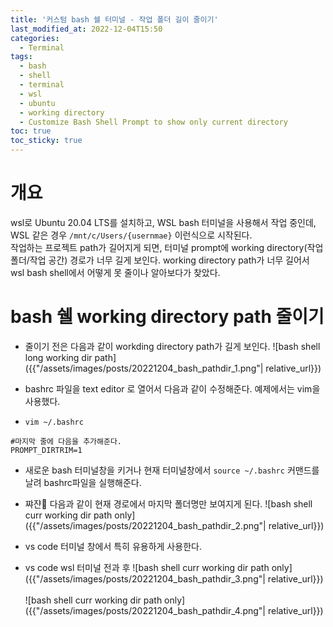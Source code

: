 ```yaml
---
title: '커스텀 bash 쉘 터미널 - 작업 폴더 길이 줄이기'
last_modified_at: 2022-12-04T15:50
categories:
  - Terminal
tags:
  - bash
  - shell
  - terminal
  - wsl
  - ubuntu
  - working directory
  - Customize Bash Shell Prompt to show only current directory
toc: true
toc_sticky: true
---
```


# 개요
wsl로 Ubuntu 20.04 LTS를 설치하고, WSL bash 터미널을 사용해서 작업 중인데, WSL 같은 경우 `/mnt/c/Users/{usernmae}` 이런식으로 시작된다. \
작업하는 프로젝트 path가 길어지게 되면, 터미널 prompt에 working directory(작업 폴더/작업 공간) 경로가 너무 길게 보인다. 
working directory path가 너무 길어서 wsl bash shell에서 어떻게 못 줄이나 알아보다가 찾았다. 




# bash 쉘 working directory path 줄이기 

- 줄이기 전은 다음과 같이 workding directory path가 길게 보인다. 
![bash shell long working dir path]({{"/assets/images/posts/20221204_bash_pathdir_1.png"| relative_url}})


- bashrc 파일을 text editor 로 열어서 다음과 같이 수정해준다. 예제에서는 vim을 사용했다. 
- `vim ~/.bashrc`
```shell
#마지막 줄에 다음을 추가해준다. 
PROMPT_DIRTRIM=1
```

- 새로운 bash 터미널창을 키거나 현재 터미널창에서 `source ~/.bashrc` 커맨드를 날려 bashrc파일을 실행해준다. 
- 쨔쟌🥳 다음과 같이 현재 경로에서 마지막 폴더명만 보여지게 된다.
![bash shell curr working dir path only]({{"/assets/images/posts/20221204_bash_pathdir_2.png"| relative_url}})

- vs code 터미널 창에서 특히 유용하게 사용한다. 
- vs code wsl 터미널 전과 후 
![bash shell curr working dir path only]({{"/assets/images/posts/20221204_bash_pathdir_3.png"| relative_url}}) <br/><br/>
![bash shell curr working dir path only]({{"/assets/images/posts/20221204_bash_pathdir_4.png"| relative_url}})